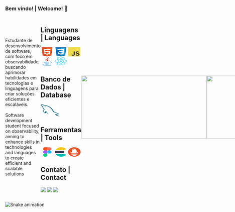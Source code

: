 ### Bem vindo! | Welcome! 🌱
<div style="display: flex; align-items: center; justify-content: space-between;">

Estudante de desenvolvimento de software, com foco em observabilidade, buscando aprimorar habilidades em tecnologias e linguagens para criar soluções eficientes e escaláveis.
<br><br>
Software development student focused on observability, aiming to enhance skills in technologies and languages to create efficient and scalable solutions

<div style="display: inline_block">

  ## Linguagens | Languages
  <img align="center" alt="Borin-HTML" height="30" width="40" src="https://raw.githubusercontent.com/devicons/devicon/master/icons/html5/html5-original.svg">
  <img align="center" alt="Borin-CSS" height="30" width="40" src="https://raw.githubusercontent.com/devicons/devicon/master/icons/css3/css3-original.svg">
  <img align="center" alt="Borin-JS" height="30" width="40" src="https://raw.githubusercontent.com/devicons/devicon/master/icons/javascript/javascript-original.svg">
  <img align="center" alt="Borin-Java" height="30" width="40" src="https://raw.githubusercontent.com/devicons/devicon/master/icons/java/java-original.svg">
  <img align="center" alt="Borin-React" height="30" width="40" src="https://raw.githubusercontent.com/devicons/devicon/master/icons/react/react-original.svg">

  ## Banco de Dados | Database                            
  <img align="center" alt="Borin-Mysql" height="40" width="60" src= "https://raw.githubusercontent.com/devicons/devicon/master/icons/mysql//mysql-original.svg">

  ## Ferramentas | Tools
  <img align="center" alt="Borin-Figma" height="30" width="40" src= "https://raw.githubusercontent.com/devicons/devicon/master/icons/figma/figma-original.svg">
  <img align="center" alt="Borin-ElasticSearch" height="30" width="40" src= "https://raw.githubusercontent.com/devicons/devicon/master/icons/elasticsearch/elasticsearch-original.svg">
  <img align="center" alt="Borin-Prometheus" height="30" width="40" src= "https://raw.githubusercontent.com/devicons/devicon/master/icons/prometheus/prometheus-original.svg">

 ## Contato | Contact
  <a href="https://instagram.com/gborin_" target="_blank"><img src="https://img.shields.io/badge/-Instagram-%23E4405F?style=for-the-badge&logo=instagram&logoColor=white" target="_blank"></a>
  <a href ="mailto:guilhermerbg2004@gmail.com"><img src="https://img.shields.io/badge/-Gmail-%23333?style=for-the-badge&logo=gmail&logoColor=white" target="_blank"></a>
  <a href="https://www.linkedin.com/in/guilherme-borin-galeno-90a940226" target="_blank"><img src="https://img.shields.io/badge/-LinkedIn-%230077B5?style=for-the-badge&logo=linkedin&logoColor=white" target="_blank"></a> 
</div>

  <img height="200" width="400" src="https://github-readme-stats.vercel.app/api?username=GuilhemeBorin&show_icons=true&theme=dark&include_all_commits=true&count_private=true" />
  <img height="200" width="400" src="https://github-readme-stats.vercel.app/api/top-langs/?username=GuilhemeBorin&layout=compact&langs_count=16&theme=dark" />
</div>

![Snake animation](https://github.com/LuigiGF/LuigiGF/blob/output/github-contribution-grid-snake.svg)
